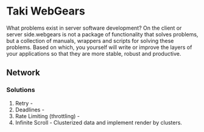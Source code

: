 # Taki WebGears
What problems exist in server software development? On the client or server side.webgears is not a package of functionality that solves problems, but a collection of manuals, wrappers and scripts for solving these problems. Based on which, you yourself will write or improve the layers of your applications so that they are more stable, robust and productive. 

## Network


### Solutions
1. Retry -
2. Deadlines - 
3. Rate Limiting (throttling) -
4. Infinite Scroll - Clusterized data and implement render by clusters.
